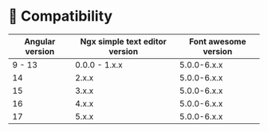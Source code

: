 # 🔗 Compatibility
| Angular version | Ngx simple text editor version | Font awesome version |
|-----------------|--------------------------------|----------------------|
| 9 - 13          | 0.0.0 - 1.x.x                  | 5.0.0-6.x.x          |
| 14              | 2.x.x                          | 5.0.0-6.x.x          |
| 15              | 3.x.x                          | 5.0.0-6.x.x          |
| 16              | 4.x.x                          | 5.0.0-6.x.x          |
| 17              | 5.x.x                          | 5.0.0-6.x.x          |
